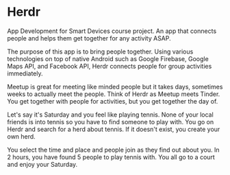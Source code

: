 # Herdr
App Development for Smart Devices course project. An app that connects people and helps them get together for any activity ASAP.

The purpose of this app is to bring people together. Using various technologies on top of native Android such as Google Firebase, Google Maps API, and Facebook API, Herdr connects people for group activities immediately.

Meetup is great for meeting like minded people but it takes days, sometimes weeks to actually meet the people. Think of Herdr as Meetup meets Tinder. You get together with people for activities, but you get together the day of.

Let's say it's Saturday and you feel like playing tennis. None of your local friends is into tennis so you have to find someone to play with. You go on Herdr and search for a herd about tennis. If it doesn't exist, you create your own herd. 

You select the time and place and people join as they find out about you. In 2 hours, you have found 5 people to play tennis with. You all go to a court and enjoy your Saturday.

